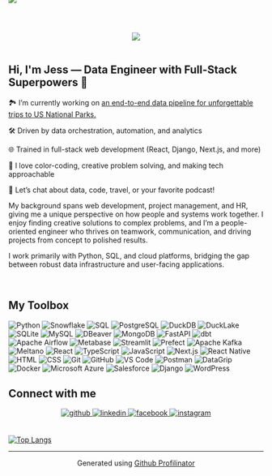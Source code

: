 <p align="center" style="position: relative;">
  <!-- Capsule background -->
  <img src="https://capsule-render.vercel.app/api?type=waving&color=gradient&height=170&section=header" />

  <!-- Typing text overlaid and centered -->
  <a href="https://git.io/typing-svg">
    <img src="https://readme-typing-svg.demolab.com?font=Oswald&size=30&pause=1000&color=FFFFFF&center=true&vCenter=true&width=600&lines=Make+It+Clean;Make+It+Useful;Make+It+Matter;Make+It+Meaningful;Make+It+Functional;Make+It+Thoughtful;Make+It+Efficient;Make+It+Impactful;Make+It+Reliable;Make+It+Intuitive;Make+It+Scalable;Make+It+Clean;Make+It+Work;Make+It+Better;Make+It+Pretty"
         style="position: relative; top: -90px; display: block; margin: 0 auto;" />
  </a>
</p>

## Hi, I'm Jess — Data Engineer with Full-Stack Superpowers 🚀
 

🏞️ I’m currently working on [an end-to-end data pipeline for unforgettable trips to US National Parks.](https://github.com/jwhyteBNA/parks-wayfinder-pipeline)  
  
🛠️ Driven by data orchestration, automation, and analytics

🌐 Trained in full-stack web development (React, Django, Next.js, and more)

🎨 I love color-coding, creative problem solving, and making tech approachable

🤝 Let’s chat about data, code, travel, or your favorite podcast!


My background spans web development, project management, and HR, giving me a unique perspective on how people and systems work together. I enjoy finding creative solutions to complex problems, and I’m a people-oriented engineer who thrives on teamwork, communication, and driving projects from concept to polished results.

I work primarily with Python, SQL, and cloud platforms, bridging the gap between robust data infrastructure and user-facing applications.

<br/>  


## My Toolbox

![Python](https://img.shields.io/badge/Python-FF8C42?style=for-the-badge&logo=python&logoColor=white)
![Snowflake](https://img.shields.io/badge/Snowflake-56B9EB?style=for-the-badge&logo=snowflake&logoColor=white)
![SQL](https://img.shields.io/badge/SQL-27AE60?style=for-the-badge&logo=postgresql&logoColor=white)
![PostgreSQL](https://img.shields.io/badge/PostgreSQL-EB5757?style=for-the-badge&logo=postgresql&logoColor=white)
![DuckDB](https://img.shields.io/badge/DuckDB-F2C94C?style=for-the-badge&logo=data:image/svg+xml;base64,BASE64_ENCODED_SVG_HERE&logoColor=black)
![DuckLake](https://img.shields.io/badge/DuckLake-F2994A?style=for-the-badge&logo=data:image/svg+xml;base64,BASE64_ENCODED_SVG_HERE&logoColor=black)
![SQLite](https://img.shields.io/badge/SQLite-003B57?style=for-the-badge&logo=sqlite&logoColor=white)
![MySQL](https://img.shields.io/badge/MySQL-4479A1?style=for-the-badge&logo=mysql&logoColor=white)
![DBeaver](https://img.shields.io/badge/DBeaver-43BCCD?style=for-the-badge&logo=dbeaver&logoColor=white)
![MongoDB](https://img.shields.io/badge/MongoDB-47A248?style=for-the-badge&logo=mongodb&logoColor=white)
![FastAPI](https://img.shields.io/badge/FastAPI-9B51E0?style=for-the-badge&logo=fastapi&logoColor=white)
![dbt](https://img.shields.io/badge/dbt-FC6D26?style=for-the-badge&logo=dbt&logoColor=white)
![Apache Airflow](https://img.shields.io/badge/Airflow-EB5757?style=for-the-badge&logo=apache-airflow&logoColor=white)
![Metabase](https://img.shields.io/badge/Metabase-43BCCD?style=for-the-badge&logo=metabase&logoColor=white)
![Streamlit](https://img.shields.io/badge/Streamlit-FF4B4B?style=for-the-badge&logo=streamlit&logoColor=white)
![Prefect](https://img.shields.io/badge/Prefect-27AE60?style=for-the-badge&logo=prefect&logoColor=white)
![Apache Kafka](https://img.shields.io/badge/Apache%20Kafka-231F20?style=for-the-badge&logo=apachekafka&logoColor=white)
![Meltano](https://img.shields.io/badge/Meltano-2F88B6?style=for-the-badge&logo=data:image/svg+xml;base64,PUT_BASE64_HERE&logoColor=white)
![React](https://img.shields.io/badge/React-20232A?style=for-the-badge&logo=react&logoColor=61DAFB)
![TypeScript](https://img.shields.io/badge/TypeScript-007ACC?style=for-the-badge&logo=typescript&logoColor=white)
![JavaScript](https://img.shields.io/badge/JavaScript-9B51E0?style=for-the-badge&logo=javascript&logoColor=black)
![Next.js](https://img.shields.io/badge/Next.js-A1C935?style=for-the-badge&logo=next.js&logoColor=white)
![React Native](https://img.shields.io/badge/React_Native-20232A?style=for-the-badge&logo=react&logoColor=61DAFB)
![HTML](https://img.shields.io/badge/HTML5-E34F26?style=for-the-badge&logo=html5&logoColor=white)
![CSS](https://img.shields.io/badge/CSS3-1572B6?style=for-the-badge&logo=css3&logoColor=white)
![Git](https://img.shields.io/badge/Git-F05032?style=for-the-badge&logo=git&logoColor=white)
![GitHub](https://img.shields.io/badge/GitHub-100000?style=for-the-badge&logo=github&logoColor=white)
![VS Code](https://img.shields.io/badge/VS_Code-007ACC?style=for-the-badge&logo=visual-studio-code&logoColor=white)
![Postman](https://img.shields.io/badge/Postman-FF6C37?style=for-the-badge&logo=postman&logoColor=white)
![DataGrip](https://img.shields.io/badge/DataGrip-000000?style=for-the-badge&logo=datagrip&logoColor=00FFAE)
![Docker](https://img.shields.io/badge/Docker-2496ED?style=for-the-badge&logo=docker&logoColor=white)
![Microsoft Azure](https://img.shields.io/badge/Azure-43BCCD?style=for-the-badge&logo=microsoft-azure&logoColor=white)
![Salesforce](https://img.shields.io/badge/Salesforce-00A1E0?style=for-the-badge&logo=salesforce&logoColor=white)
![Django](https://img.shields.io/badge/Django-6FCF97?style=for-the-badge&logo=django&logoColor=white)
![WordPress](https://img.shields.io/badge/WordPress-21759B?style=for-the-badge&logo=wordpress&logoColor=white)



  


## Connect with me  
<div align="center">
<a href="https://github.com/jwhyteBNA" target="_blank">
<img src=https://img.shields.io/badge/github-%2324292e.svg?&style=for-the-badge&logo=github&logoColor=white alt=github style="margin-bottom: 5px;" />
</a>
<a href="https://linkedin.com/in/jessalynnwhyte" target="_blank">
<img src=https://img.shields.io/badge/linkedin-%231E77B5.svg?&style=for-the-badge&logo=linkedin&logoColor=white alt=linkedin style="margin-bottom: 5px;" />
</a>
<a href="https://www.facebook.com/jessalynn.whyte" target="_blank">
<img src=https://img.shields.io/badge/facebook-%232E87FB.svg?&style=for-the-badge&logo=facebook&logoColor=white alt=facebook style="margin-bottom: 5px;" />
</a>
<a href="https://instagram.com/jessalynngrace" target="_blank">
<img src=https://img.shields.io/badge/instagram-%23000000.svg?&style=for-the-badge&logo=instagram&logoColor=white alt=instagram style="margin-bottom: 5px;" />
</a>  
</div>  


<div align="center"></div>
<br />

[![Top Langs](https://github-readme-stats.vercel.app/api/top-langs/?username=jwhyteBNA&layout=compact)](https://github.com/anuraghazra/github-readme-stats)

----
<div align="center">Generated using <a href="https://profilinator.rishav.dev/" target="_blank">Github Profilinator</a></div>
